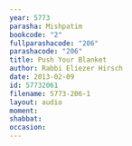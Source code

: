 ```yaml
---
year: 5773
parasha: Mishpatim
bookcode: "2"
fullparashacode: "206"
parashacode: "206"
title: Push Your Blanket
author: Rabbi Eliezer Hirsch
date: 2013-02-09
id: 57732061
filename: 5773-206-1
layout: audio
moment: 
shabbat: 
occasion: 
---
```

